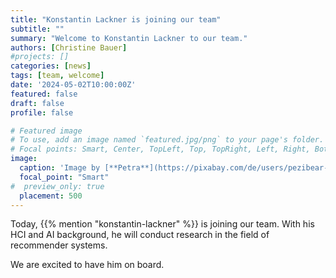 ```yaml
---
title: "Konstantin Lackner is joining our team"
subtitle: ""
summary: "Welcome to Konstantin Lackner to our team."
authors: [Christine Bauer]
#projects: []
categories: [news]
tags: [team, welcome]
date: '2024-05-02T10:00:00Z'
featured: false
draft: false
profile: false

# Featured image
# To use, add an image named `featured.jpg/png` to your page's folder.
# Focal points: Smart, Center, TopLeft, Top, TopRight, Left, Right, BottomLeft, Bottom, BottomRight.
image:
  caption: 'Image by [**Petra**](https://pixabay.com/de/users/pezibear-526143/?utm_source=link-attribution&utm_medium=referral&utm_campaign=image&utm_content=772389) from [**Pixabay**](https://pixabay.com/de//?utm_source=link-attribution&utm_medium=referral&utm_campaign=image&utm_content=772389).' 
  focal_point: "Smart"
#  preview_only: true
  placement: 500
---
```


Today, {{% mention "konstantin-lackner" %}} is joining our team. 
With his HCI and AI background, he will conduct research in the field of recommender systems.

We are excited to have him on board.
